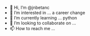 - 👋 Hi, I’m @jnbetanc
- 👀 I’m interested in ... a career change
- 🌱 I’m currently learning ... python
- 💞️ I’m looking to collaborate on ...
- 📫 How to reach me ...

<!---
jnbetanc/jnbetanc is a ✨ special ✨ repository because its `README.md` (this file) appears on your GitHub profile.
You can click the Preview link to take a look at your changes.
--->
